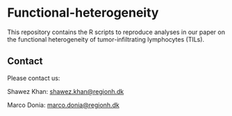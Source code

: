 # Functional-heterogeneity
This repository contains the R scripts to reproduce analyses in our paper on the functional heterogeneity of tumor-infiltrating lymphocytes (TILs). 
## Contact
Please contact us:

Shawez Khan: shawez.khan@regionh.dk

Marco Donia: marco.donia@regionh.dk
